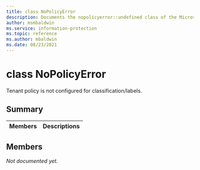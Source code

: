 ```yaml
---
title: class NoPolicyError 
description: Documents the nopolicyerror::undefined class of the Microsoft Information Protection (MIP) SDK.
author: msmbaldwin
ms.service: information-protection
ms.topic: reference
ms.author: mbaldwin
ms.date: 08/23/2021
---
```


# class NoPolicyError 
Tenant policy is not configured for classification/labels.
  
## Summary
 Members                        | Descriptions                                
--------------------------------|---------------------------------------------
  
## Members
_Not documented yet._
